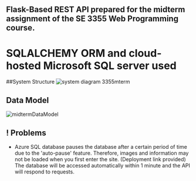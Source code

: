 ## Flask-Based REST API prepared for the midterm assignment of the SE 3355 Web Programming course.
# SQLALCHEMY ORM and cloud-hosted Microsoft SQL server used

##System Structure
![system diagram 3355mterm](https://github.com/gunesgultekin/SE3355-FlaskAPI/assets/126399958/1e2bec8e-07a2-4d63-a37f-8bc528c963ea)

## Data Model
![midtermDataModel](https://github.com/gunesgultekin/SE3355-FlaskAPI/assets/126399958/f3d21cb6-a511-4ae9-a7ca-ed85348f53bc)

## ! Problems
* Azure SQL database pauses the database after a certain period of time due to the 'auto-pause' feature. Therefore, images and information may not be loaded when you first enter the site. (Deployment link provided) The database will be accessed automatically within 1 minute and the API will respond to requests.
